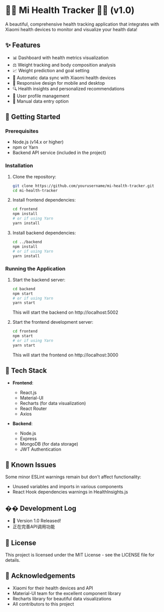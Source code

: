 # 🏃‍♀️ Mi Health Tracker 🏋️‍♂️ (v1.0)

A beautiful, comprehensive health tracking application that integrates with Xiaomi health devices to monitor and visualize your health data!

## ✨ Features

- 📊 Dashboard with health metrics visualization
- ⚖️ Weight tracking and body composition analysis
- 📈 Weight prediction and goal setting
- 🔄 Automatic data sync with Xiaomi health devices
- 📱 Responsive design for mobile and desktop
- 🔍 Health insights and personalized recommendations
- 👤 User profile management
- 📝 Manual data entry option

## 🚀 Getting Started

### Prerequisites

- Node.js (v14.x or higher)
- npm or Yarn
- Backend API service (included in the project)

### Installation

1. Clone the repository:
   ```bash
   git clone https://github.com/yourusername/mi-health-tracker.git
   cd mi-health-tracker
   ```

2. Install frontend dependencies:
   ```bash
   cd frontend
   npm install
   # or if using Yarn
   yarn install
   ```

3. Install backend dependencies:
   ```bash
   cd ../backend
   npm install
   # or if using Yarn
   yarn install
   ```

### Running the Application

1. Start the backend server:
   ```bash
   cd backend
   npm start
   # or if using Yarn
   yarn start
   ```
   This will start the backend on http://localhost:5002

2. Start the frontend development server:
   ```bash
   cd frontend
   npm start
   # or if using Yarn
   yarn start
   ```
   This will start the frontend on http://localhost:3000

## 🧰 Tech Stack

- **Frontend**:
  - React.js
  - Material-UI
  - Recharts (for data visualization)
  - React Router
  - Axios

- **Backend**:
  - Node.js
  - Express
  - MongoDB (for data storage)
  - JWT Authentication

## 🐛 Known Issues

Some minor ESLint warnings remain but don't affect functionality:
- Unused variables and imports in various components
- React Hook dependencies warnings in HealthInsights.js

## �� Development Log

- 🎉 Version 1.0 Released!
- 正在完善API调用功能

## 📄 License

This project is licensed under the MIT License - see the LICENSE file for details.

## 👏 Acknowledgements

- Xiaomi for their health devices and API
- Material-UI team for the excellent component library
- Recharts library for beautiful data visualizations
- All contributors to this project 